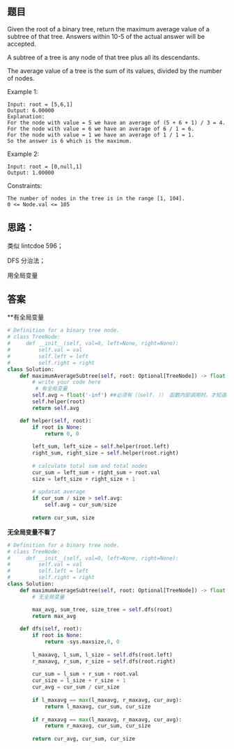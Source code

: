 ## 题目
Given the root of a binary tree, return the maximum average value of a subtree of that tree. Answers within 10-5 of the actual answer will be accepted.

A subtree of a tree is any node of that tree plus all its descendants.

The average value of a tree is the sum of its values, divided by the number of nodes.
 
Example 1:
```
Input: root = [5,6,1]
Output: 6.00000
Explanation: 
For the node with value = 5 we have an average of (5 + 6 + 1) / 3 = 4.
For the node with value = 6 we have an average of 6 / 1 = 6.
For the node with value = 1 we have an average of 1 / 1 = 1.
So the answer is 6 which is the maximum.
```
Example 2:
```
Input: root = [0,null,1]
Output: 1.00000
```
Constraints:
```
The number of nodes in the tree is in the range [1, 104].
0 <= Node.val <= 105
```

## 思路：
类似 lintcdoe 596；

DFS 分治法；

用全局变量

## 答案
**有全局变量
```python
# Definition for a binary tree node.
# class TreeNode:
#     def __init__(self, val=0, left=None, right=None):
#         self.val = val
#         self.left = left
#         self.right = right
class Solution:
    def maximumAverageSubtree(self, root: Optional[TreeNode]) -> float:
        # write your code here
         # 有全局变量
        self.avg = float('-inf') ##必须有（（self. ）） 函数内部调用时，才知道avg是全局变量，avg才能改变
        self.helper(root)
        return self.avg

    def helper(self, root):
        if root is None:
            return 0, 0
        
        left_sum, left_size = self.helper(root.left)
        right_sum, right_size = self.helper(root.right)
        
        # calculate total sum and total nodes
        cur_sum = left_sum + right_sum + root.val
        size = left_size + right_size + 1
        
        # updatat average
        if cur_sum / size > self.avg:
            self.avg = cur_sum/size
            
        return cur_sum, size
```
**无全局变量不看了**
```python
# Definition for a binary tree node.
# class TreeNode:
#     def __init__(self, val=0, left=None, right=None):
#         self.val = val
#         self.left = left
#         self.right = right
class Solution:
    def maximumAverageSubtree(self, root: Optional[TreeNode]) -> float:
        # 无全局变量

        max_avg, sum_tree, size_tree = self.dfs(root)       
        return max_avg
    
    def dfs(self, root):
        if root is None:
            return -sys.maxsize,0, 0
        
        l_maxavg, l_sum, l_size = self.dfs(root.left)
        r_maxavg, r_sum, r_size = self.dfs(root.right)
        
        cur_sum = l_sum + r_sum + root.val
        cur_size = l_size + r_size + 1
        cur_avg = cur_sum / cur_size
        
        if l_maxavg == max(l_maxavg, r_maxavg, cur_avg):
            return l_maxavg, cur_sum, cur_size
            
        if r_maxavg == max(l_maxavg, r_maxavg, cur_avg):
            return r_maxavg, cur_sum, cur_size
        
        return cur_avg, cur_sum, cur_size
    
```
